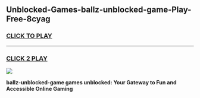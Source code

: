 
## Unblocked-Games-ballz-unblocked-game-Play-Free-8cyag
<h3>
<a href="https://premium76.site?title=ballz-unblocked-game&ref=22A">CLICK TO PLAY</a></h3>
<hr>

<h3>
<a href="https://premium76.site?title=ballz-unblocked-game&ref=22A">CLICK 2 PLAY</a>
  
</h3>

<a href="https://premium76.site?title=ballz-unblocked-game&ref=22A"><img src="https://clearcache.store/games.png"></a>


**ballz-unblocked-game games unblocked: Your Gateway to Fun and Accessible Online Gaming**
